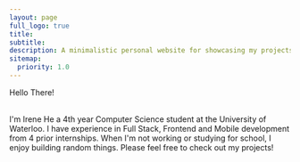 ```yaml
---
layout: page
full_logo: true
title:
subtitle:
description: A minimalistic personal website for showcasing my projects.
sitemap:
  priority: 1.0
---
```


<p class="describe-text">Hello There!</p>
<br>
I'm Irene He a 4th year Computer Science student at the University of Waterloo. I have experience in Full Stack, Frontend and Mobile development from 4 prior internships. When I'm not working or studying for school, I enjoy building random things. Please feel free to check out my projects!

<br>
<br>
<br>
<br>
<br>
<br>
<br>
